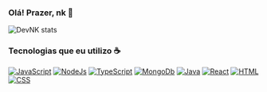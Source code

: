 
### Olá! Prazer, nk 👋

![DevNK stats](https://github-readme-stats.vercel.app/api?username=nkdevz&show_icons=true&theme=dracula)

### Tecnologias que eu utilizo ☕

[![JavaScript](https://img.shields.io/badge/JavaScript-F7DF1E?style=for-the-badge&logo=javascript&logoColor=black)](https://https://www.javascript.com)
[![NodeJs](https://img.shields.io/badge/Node.js-43853D?style=for-the-badge&logo=node.js&logoColor=white)](https://nodejs.org)
[![TypeScript](https://img.shields.io/badge/TypeScript-007ACC?style=for-the-badge&logo=typescript&logoColor=white)](https://www.typescriptlang.org)
[![MongoDb](https://img.shields.io/badge/MongoDB-4EA94B?style=for-the-badge&logo=mongodb&logoColor=white)](https://mongodb.com)
[![Java](https://img.shields.io/badge/Java-ED8B00?style=for-the-badge&logo=java&logoColor=white)](https://java.com)
[![React](https://img.shields.io/badge/React-20232A?style=for-the-badge&logo=react&logoColor=61DAFB)](https://reactjs.org)
[![HTML](https://img.shields.io/badge/HTML5-E34F26?style=for-the-badge&logo=html5&logoColor=white)](https://developer.mozilla.org/en-US/docs/Web/HTML)
[![CSS](https://img.shields.io/badge/CSS3-1572B6?style=for-the-badge&logo=css3&logoColor=white)](https://developer.mozilla.org/en-US/docs/web/CSS)

